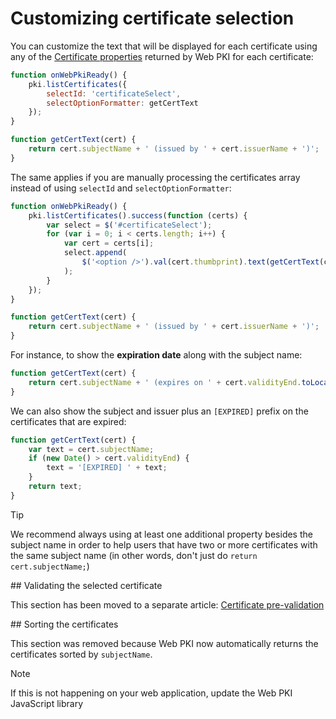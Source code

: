 ﻿# Customizing certificate selection

You can customize the text that will be displayed for each certificate using any of the [Certificate properties](cert-properties.md)
returned by Web PKI for each certificate:

```js
function onWebPkiReady() {
	pki.listCertificates({
		selectId: 'certificateSelect',
		selectOptionFormatter: getCertText
	});
}

function getCertText(cert) {
	return cert.subjectName + ' (issued by ' + cert.issuerName + ')';
}
```

The same applies if you are manually processing the certificates array instead of using `selectId` and `selectOptionFormatter`:

```js
function onWebPkiReady() {
	pki.listCertificates().success(function (certs) {
		var select = $('#certificateSelect');
		for (var i = 0; i < certs.length; i++) {
			var cert = certs[i];
			select.append(
				$('<option />').val(cert.thumbprint).text(getCertText(cert))
			);
		}
	});
}

function getCertText(cert) {
	return cert.subjectName + ' (issued by ' + cert.issuerName + ')';
}
```

For instance, to show the **expiration date** along with the subject name:

```js
function getCertText(cert) {
	return cert.subjectName + ' (expires on ' + cert.validityEnd.toLocaleDateString() + ')';
}
```

We can also show the subject and issuer plus an `[EXPIRED]` prefix on the certificates that are expired:

```js
function getCertText(cert) {
	var text = cert.subjectName;
	if (new Date() > cert.validityEnd) {
		text = '[EXPIRED] ' + text;
	}
	return text;
}
```

> [!TIP]
> We recommend always using at least one additional property besides the subject name in order to help users that have
> two or more certificates with the same subject name (in other words, don't just do `return cert.subjectName;`)

<a name="validation" />
## Validating the selected certificate

This section has been moved to a separate article: [Certificate pre-validation](cert-validation.md)

<a name="sort" />
## Sorting the certificates

This section was removed because Web PKI now automatically returns the certificates sorted by `subjectName`.

> [!NOTE]
> If this is not happening on your web application, update the Web PKI JavaScript library
